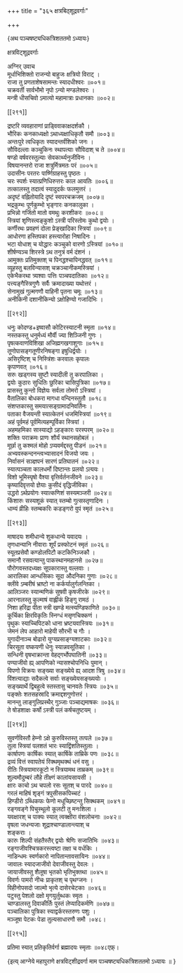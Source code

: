 +++
title = "३६५ क्षत्रबिठ्शूद्रवर्गाः"

+++

\{अथ पञ्चषष्ट्यधिकत्रिशततमो ऽध्यायः\}

क्षत्रविट्शूद्रवर्गाः  
    
अग्निर् उवाच  
मूर्धाभिशिक्तो राजन्यो बाहुजः क्षत्रियो विराट्   ।  
राजा तु प्रणताशेषसामन्तः स्यादधीश्वरः   ॥००१॥  
चक्रवर्ती सार्वभौमो नृपो ऽन्यो मण्डलेश्वरः   ।  
मन्त्री धीसचिवो ऽमात्यो महामात्राः प्रधानकाः   ॥००२॥  

[[२९१]]
    
द्रष्टरि व्यवहाराणां प्राड्विवाकाक्षदर्शकौ   ।  
भौरिकः कनकाध्यक्षो ऽथाध्यक्षाधिकृतौ समौ   ॥००३॥  
अन्तःपुरे त्वधिकृतः स्यादन्तर्वंशिको जनः   ।  
सौविदल्लाः कञ्चुकिनः स्थापत्याः सौविदाश् च ते   ॥००४॥  
षण्डो वर्षवरस्तुल्याः सेवकार्थ्यनुजीविनः   ।  
विषयानन्तरो राजा शत्रुर्मित्रमतः परं ॥००५॥  
उदासीनः परतरः पार्ष्णिग्राहस्तु पृष्ठतः   ।  
चरः स्पर्शः स्यात्प्रणिधिरुत्तरः काल आयतिः   ॥००६॥  
तत्कालस्तु तदात्वं स्यादुदर्कः फलमुत्तरं ।  
अदृष्टं वह्नितोयादि दृष्टं स्वपरचक्रजम्   ॥००७॥  
भद्रकुम्भः पूर्णकुम्भो भृङ्गारः कनकालुका   ।  
प्रभिन्नो गर्जितो मातो वमथुः करशीकरः ॥००८॥  
स्त्रियां शृणिस्त्वङ्कुशो ऽस्त्री परिस्तोमः कुथो द्वयोः   ।  
कर्णीरथः प्रवहणं दोला प्रेङ्खादिका स्त्रियां   ॥००९॥  
आधोरणा हस्तिपका हस्त्यारोहा निषादिनः ।  
भटा योधाश् च योद्धारः कञ्चुको वारणो ऽस्त्रियां   ॥०१०॥  
शीर्षण्यञ्च शिरस्त्रे ऽथ तनुत्रं वर्म दंशनं   ।  
आमुक्तः प्रतिमुक्तश् च पिनद्धश्चापिनद्धवत् ॥०११॥  
व्यूहस्तु बलविन्यासश् चक्रञ्चानीकमस्त्रियां ।  
एकेभैकरथा त्र्यश्वाः पत्तिः पञ्चपदातिकाः   ॥०१२॥  
पत्त्यङ्गैस्त्रिगुणैः सर्वैः क्रमादाख्या यथोत्तरं   ।  
सेनामुखं गुल्मगणौ वाहिनी पृतना चमूः   ॥०१३॥  
अनीकिनी दशानीकिन्यो ऽक्षोहिण्यो गजादिभिः ।  

[[२९२]]
    
धनुः कोदण्ड+इष्वासौ कोटिरस्याटनी स्मृता   ॥०१४॥  
नस्तकस्तु धनुर्मध्यं मौर्वी ज्या शिञ्जिनी गुणः   ।  
पृषत्कवाणविशिखा अजिह्मगखगाशुगाः ॥०१५॥  
तूणोपासङ्गतूणीरनिषङ्गा इषुधिर्द्वयोः   ।  
असिरृष्टिश् च निस्त्रिंशः करवालः कृपालः  
कृपाणवत् ॥०१६॥  
सरुः खड्गस्य सुष्टौ स्यादीली तु करपालिका ।  
द्वयोः कुठारः सुधितिः छुरिका चासिपुत्रिका   ॥०१७॥  
प्रासस्तु कुन्तो विज्ञेयः सर्वला तोमरो ऽस्त्रियां ।  
वैतालिका बोधकरा मागधा वन्दिनस्तुतौ ॥०१८॥  
संशप्तकास्तु समयात्सङ्ग्रामादनिवर्तिनः ।  
पताका वैजयन्ती स्यात्केतनं धजमिस्त्रियां ॥०१९॥  
अहं पूर्वमहं पूर्वमित्यहम्पूर्विका स्त्रियां   ।  
अहमहमिका सास्याद्यो ऽहङ्कारः परस्परम् ॥०२०॥  
शक्तिः पराक्रमः प्राणः शौर्यं स्थानसहोबलं   ।  
मूर्छा तु कश्मलं मोहो ऽप्यवर्मद्दस्तु पीडनं   ॥०२१॥  
अभ्यवस्कन्दनन्त्वभ्यासादनं विजयो जयः ।  
निर्वासनं सञ्ज्ञपनं सारणं प्रतिघातनं   ॥०२२॥  
स्यात्पञ्चता कालधर्मो दिष्टान्तः प्रलयो ऽत्ययः   ।  
विशो भूमिस्पृषो वैश्या वृत्तिर्वर्तनजीवने ॥०२३॥  
कृष्यादिवृत्तयो ज्ञेयाः कुसीदं वृद्धिजीविका   ।  
उद्धरो ऽर्थप्रयोगः स्यात्कणिशं सस्यमञ्जरी ॥०२४॥  
किंशारुः सस्यशूकं स्यात् स्तम्बो गुत्सस्तृणादिनः   ।  
धाम्यं व्रीहिः स्तम्बकरिः कडङ्गरो वुपं स्मृतं   ॥०२५॥  

[[२९३]]
    
माषादयः शमीधान्ये शुकधान्ये यवादयः   ।  
तृणधान्यानि नीवाराः शूर्पं प्रस्फोटनं स्मृतं   ॥०२६॥  
स्यूतप्रसेवौ कण्डोलपिटौ कटकिनिञ्जकौ ।  
समानौ रसवत्यान्तु पाकस्थानमहानसे ॥०२७॥  
पौरोगवस्तदध्यक्षः सूपकारास्तु वल्लवाः ।  
आरालिका आन्धसिकाः सूदा औदनिका गुणाः ॥०२८॥  
क्लीवे ऽम्बरीषं भ्राष्टो ना कर्कर्यालुर्गलन्तिका   ।  
आलिञ्जरः स्यान्मणिकं सुषवी कृषजीरके   ॥०२९॥  
आरनालस्तु कुल्माषं वाह्लीकं हिङ्गु रामठं   ।  
निशा हरिद्रा पीता स्त्री खण्डे मत्स्यण्डिफाणिते   ॥०३०॥  
कूर्चिका क्षिरविकृतिः स्निग्धं मसृणचिक्कणं   ।  
पृथुकः स्याच्चिपिटको धाना भ्रष्टयवास्त्रियः   ॥०३१॥  
जेमनं लेप आहारो माहेयी सौरभी च गौः ।  
युगादीनाञ्च बोढारो युग्यप्रसाङ्ग्यशाटकाः   ॥०३२॥  
चिरसूता वष्कयणी धेनुः स्यान्नवसूतिका ।  
सन्धिनी वृषभाक्रान्ता वेहद्गर्भोपघातिनी ॥०३३॥  
पण्याजीवो ह्य् आपणिको न्यासश्चोपनिधिः पुमान्   ।  
विपणो विक्रयः सङ्ख्या सङ्ख्येये ह्य् आदश त्रिषु   ॥०३४॥  
विंशत्याद्याः सदैकत्वे सर्वाः सङ्ख्येयसङ्ख्ययोः   ।  
सङ्ख्यार्थे द्विबहुत्वे स्तस्तासु चानवतेः स्त्रियः ॥०३५॥  
पङ्क्तेः शतसहस्रादि क्रमाद्दशगुणोत्तरं ।  
मानन्तु लाङ्गुलिप्रस्थैर् गुञ्जाः पञ्चाद्यमाषकः   ॥०३६॥  
ते षोडशाक्षः कर्षो ऽस्त्री पलं कर्षचतुष्टयम्   ।  

[[२९४]]
    
सुवर्णविस्तौ हेम्नो ऽक्षे कुरुविस्तस्तु तत्पले ॥०३७॥  
तुला स्त्रियां पलशतं भारः स्याद्विंशतिस्तुलाः   ।  
कार्षापणः कार्षिकः स्यात् कार्षिके ताम्रिके पणः   ॥०३८॥  
द्रव्यं वित्तं स्वापतेयं रिक्थमृथक्थं धनं वसु   ।  
रीतिः स्त्रियामारकूटो न स्त्रियामथ ताम्रकम् ॥०३९॥  
शुल्वमौदुम्बरं लौहे तीक्ष्णं कालांयसायसी   ।  
क्षारः काचो ऽथ चपलो रसः सूतश् च पारदे ॥०४०॥  
गरलं माहिषं शृङ्गं त्रपुसीसकपिच्चटं   ।  
हिण्डीरो ऽब्धिकफः फेणो मधूच्छिष्टन्तु सिक्थकम्   ॥०४१॥  
रङ्गवङ्गे पिचुस्थूलो कूलटी तु मनःशिला ।  
यवक्षारश् च पाक्यः स्यात् त्वक्क्षीरा वंशलोचनाः   ॥०४२॥  
वृषला जधन्यजाः शूद्राश्चाण्डालान्त्याश् च  
शङ्कराः ।  
कारुः शिल्पी संहतैस्तैर् द्वयोः श्रेणिः सजातिभिः   ॥०४३॥  
रङ्गाजीवश्चित्रकरस्त्वष्टा तक्षा च वर्धकिः   ।  
नाडिन्धमः स्वर्णकारो नापितान्तावसायिनः   ॥०४४॥  
जावालः स्यादजाजीवो देवाजीवस्तु देवलः ।  
जायाजीवस्तु शैलूषा भृतको भृतिभुक्तथा ॥०४५॥  
विवर्णः पामरो नीचः प्राकृतश् च पृथग्जनः   ।  
विहीनोपसदो जाल्मो भृत्ये दासेरचेटकाः ॥०४६॥  
पटुस्तु पेशलो दक्षो मृगयुर्लुब्धकः स्मृतः   ।  
चाण्डालस्तु दिवाकीर्तिः पुस्तं लेप्यादिकर्मणि   ॥०४७॥  
पञ्चालिका पुत्रिका स्याद्वर्करस्तरुणः पशुः ।  
मञ्जूषा पेटकः पेडा तुल्यसाधारणौ समौ   ।०४८।  

[[२९५]]
    
प्रतिमा स्यात् प्रतिकृतिर्वर्गा ब्रह्मादयः स्मृताः   ॥०४८एफ़्।  
    
\{इत्य् आग्नेये महापुराणे क्षत्रविट्शीद्रवर्गा माम पञ्चषष्ट्यधिकत्रिशततमो ऽध्यायः ॥  }
    